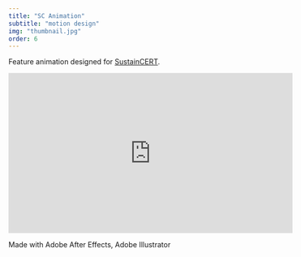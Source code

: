 ```yaml
---
title: "SC Animation"
subtitle: "motion design"
img: "thumbnail.jpg"
order: 6
---
```


Feature animation designed for <a href="https://sustain-cert.com">SustainCERT</a>.

<iframe     
    width="560" 
    height="315" 
    src="https://www.youtube.com/embed/nYevpNo3zM0?controls=0&rel=0&autoplay=1" 
    frameborder="0" 
    allow="accelerometer; autoplay; encrypted-media; gyroscope; picture-in-picture" 
    allowfullscreen 
></iframe>

Made with Adobe After Effects, Adobe Illustrator
